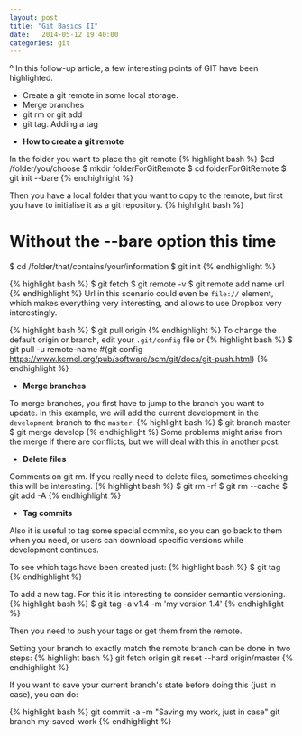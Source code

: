 ```yaml
---
layout: post
title: "Git Basics II"
date:   2014-05-12 19:40:00
categories: git
---
```

º
In this follow-up article, a few interesting points of GIT have been highlighted.
 + Create a git remote in some local storage.
 + Merge branches
 + git rm or git add
 + git tag. Adding a tag

- __How to create a git remote__

In the folder you want to place the git remote
{% highlight bash %}
$cd /folder/you/choose
$ mkdir folderForGitRemote
$ cd folderForGitRemote
$ git init --bare
{% endhighlight %}

Then you have a local folder that you want to copy to the remote, but first you have to initialise it as a git repository.
{% highlight bash %}
# Without the --bare option this time
$ cd /folder/that/contains/your/information
$ git init
{% endhighlight %}

{% highlight bash %}
$ git fetch
$ git remote -v
$ git remote add name url
{% endhighlight %}
Url in this scenario could even be `file://` element, which makes everything very interesting, and allows to use Dropbox very interestingly.

{% highlight bash %}
$ git pull origin
{% endhighlight %}
To change the default origin or branch, edit your `.git/config` file
or
{% highlight bash %}
$ git pull -u remote-name
#(git config https://www.kernel.org/pub/software/scm/git/docs/git-push.html)
{% endhighlight %}
&nbsp;
- __Merge branches__

To merge branches, you first have to jump to the branch you want to update. In this example, we will add the current development in the `development` branch to the `master`.
{% highlight bash %}
$ git branch master
$ git merge develop
{% endhighlight %}
Some problems might arise from the merge if there are conflicts, but we will deal with this in another post.

- __Delete files__

Comments on git rm. If you really need to delete files, sometimes checking this will be interesting.
{% highlight bash %}
$ git rm -rf
$ git rm --cache
$ git add -A
{% endhighlight %}
&nbsp;
- __Tag commits__

Also it is useful to tag some special commits, so you can go back to them when you need, or users can download specific versions while development continues.

To see which tags have been created just:
{% highlight bash %}
$ git tag
{% endhighlight %}

To add a new tag. For this it is interesting to consider semantic versioning.
{% highlight bash %}
$ git tag -a v1.4 -m 'my version 1.4'
{% endhighlight %}

Then you need to push your tags or get them from the remote.

Setting your branch to exactly match the remote branch can be done in two steps:
{% highlight bash %}
git fetch origin
git reset --hard origin/master
{% endhighlight %}

If you want to save your current branch's state before doing this (just in case), you can do:

{% highlight bash %}
git commit -a -m "Saving my work, just in case"
git branch my-saved-work
{% endhighlight %}
